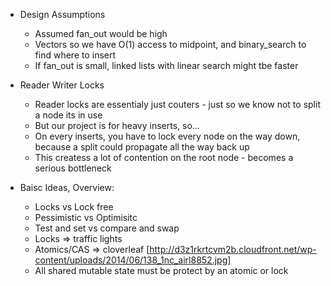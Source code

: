 - Design Assumptions
  - Assumed fan_out would be high
  - Vectors so we have O(1) access to midpoint, and binary_search to find where to insert
  - If fan_out is small, linked lists with linear search might tbe faster
  
- Reader Writer Locks
  - Reader locks are essentialy just couters - just so we know not to split a node its in use
  - But our project is for heavy inserts, so...
  - On every inserts, you have to lock every node on the way down, because a split could propagate all the way back up
  - This createss a lot of contention on the root node - becomes a serious bottleneck
  
- Baisc Ideas, Overview:
  - Locks vs Lock free
  - Pessimistic vs Optimisitc
  - Test and set vs compare and swap
  - Locks => traffic lights
  - Atomics/CAS => cloverleaf [http://d3z1rkrtcvm2b.cloudfront.net/wp-content/uploads/2014/06/138_1nc_airl8852.jpg]
  - All shared mutable state must be protect by an atomic or lock
